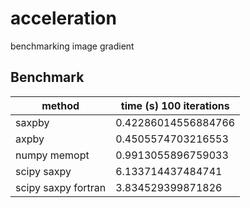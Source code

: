 # acceleration
benchmarking image gradient

## Benchmark
|method|time (s) 100 iterations|
|--|--|
|saxpby| 0.42286014556884766|
|axpby |0.4505574703216553|
|numpy memopt| 0.9913055896759033|
|scipy saxpy |6.133714437484741|
|scipy saxpy fortran| 3.834529399871826|
